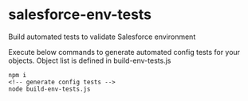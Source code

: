 # salesforce-env-tests

Build automated tests to validate Salesforce environment

Execute below commands to generate automated config tests for your objects.
Object list is defined in build-env-tests.js

```
npm i
<!-- generate config tests -->
node build-env-tests.js
```
